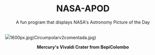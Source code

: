 <div align="center">
  <h1>
    NASA-APOD
  </h1>
</div>
  
<div align="center">
  A fun program that displays NASA's Astronomy Picture of the Day
</div>

<br>

![](https://apod.nasa.gov/apod/image/2409/MercuryCaloris_BepiColombo_1806.jpg)1600px.jpg)Circumpolarv2comentada.jpg)

<p align = "center">
  <b>Mercury's Vivaldi Crater from BepiColombo</b>
</p>
